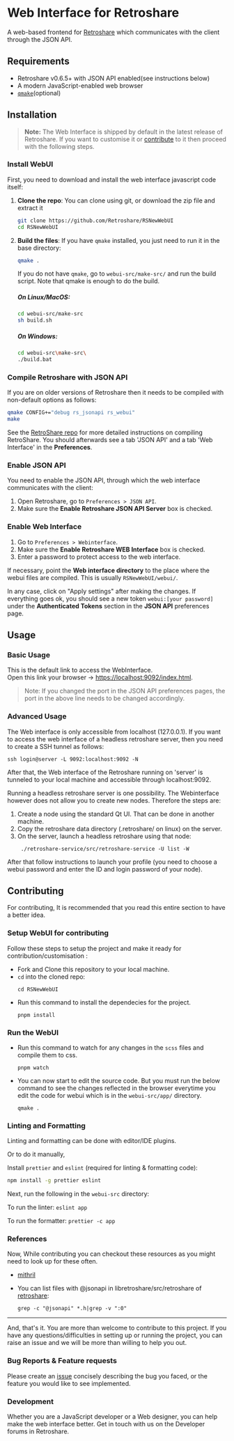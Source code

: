 # Web Interface for Retroshare

A web-based frontend for [Retroshare](https://github.com/Retroshare/Retroshare)
which communicates with the client through the JSON API.

## Requirements

- Retroshare v0.6.5+ with JSON API enabled(see instructions below)
- A modern JavaScript-enabled web browser
- [`qmake`](https://doc.qt.io/qt-5/qmake-manual.html)(optional)

## Installation

> **Note:** The Web Interface is shipped by default in the latest release of
> Retroshare. If you want to customise it or [contribute](#contributing) to it
> then proceed with the following steps.

### Install WebUI

First, you need to download and install the web interface javascript code
itself:

1. **Clone the repo**:
   You can clone using git, or download the zip file and extract it

   ```bash
   git clone https://github.com/Retroshare/RSNewWebUI
   cd RSNewWebUI
   ```

2. **Build the files**:
   If you have `qmake` installed, you just need to run it in the base directory:

   ```bash
   qmake .
   ```

   If you do not have `qmake`, go to `webui-src/make-src/` and run the build
   script. Note that qmake is enough to do the build.

   ##### On Linux/MacOS:

   ```bash
   cd webui-src/make-src
   sh build.sh
   ```

   ##### On Windows:

   ```bash
   cd webui-src\make-src\
   ./build.bat
   ```

### Compile Retroshare with JSON API

If you are on older versions of Retroshare then it needs to be compiled with
non-default options as follows:

```bash
qmake CONFIG+="debug rs_jsonapi rs_webui"
make
```

See the [RetroShare repo](https://github.com/Retroshare/Retroshare) for more
detailed instructions on compiling RetroShare. You should afterwards see a tab
'JSON API' and a tab 'Web Interface' in the **Preferences**.

### Enable JSON API

You need to enable the JSON API, through which the web interface communicates
with the client:

1. Open Retroshare, go to `Preferences > JSON API`.
2. Make sure the **Enable Retroshare JSON API Server** box is checked.

### Enable Web Interface

1. Go to `Preferences > Webinterface`.
2. Make sure the **Enable Retroshare WEB Interface** box is checked.
3. Enter a password to protect access to the web interface.

If necessary, point the **Web interface directory** to the place where the webui
files are compiled. This is usually `RSNewWebUI/webui/`.

In any case, click on "Apply settings" after making the changes. If everything
goes ok, you should see a new token `webui:[your password]` under the
**Authenticated Tokens** section in the **JSON API** preferences page.

## Usage

### Basic Usage

This is the default link to access the WebInterface.
<br>
Open this link your browser ->
[https://localhost:9092/index.html](https://localhost:9092/index.html).

> Note: If you changed the port in the JSON API preferences pages, the port
> in the above line needs to be changed accordingly.

### Advanced Usage

The Web interface is only accessible from localhost (127.0.0.1). If you want to
access the web interface of a headless retroshare server, then you need to
create a SSH tunnel as follows:

```
ssh login@server -L 9092:localhost:9092 -N
```

After that, the Web interface of the Retroshare running on 'server' is tunneled
to your local machine and accessible through localhost:9092.

Running a headless retroshare server is one possibility. The Webinterface
however does not allow you to create new nodes. Therefore the steps are:

1. Create a node using the standard Qt UI. That can be done in another machine.
2. Copy the retroshare data directory (.retroshare/ on linux) on the server.
3. On the server, launch a headless retroshare using that node:
   ```
    ./retroshare-service/src/retroshare-service -U list -W
   ```

After that follow instructions to launch your profile (you need to choose a
webui password and enter the ID and login password of your node).

## Contributing

For contributing, It is recommended that you read this entire section to have a
better idea.

### Setup WebUI for contributing

Follow these steps to setup the project and make it ready for
contribution/customisation :

- Fork and Clone this repository to your local machine.
- `cd` into the cloned repo:
  ```
  cd RSNewWebUI
  ```
- Run this command to install the dependecies for the project.
  ```
  pnpm install
  ```

### Run the WebUI

- Run this command to watch for any changes in the `scss` files and compile them
  to css.

  ```
  pnpm watch
  ```

- You can now start to edit the source code. But you must run the below command
  to see the changes reflected in the browser everytime you edit the code for
  webui which is in the `webui-src/app/` directory.

  ```
  qmake .
  ```

### Linting and Formatting

Linting and formatting can be done with editor/IDE plugins.

Or to do it manually,

Install `prettier` and `eslint` (required for linting & formatting code):

```sh
npm install -g prettier eslint
```

Next, run the following in the `webui-src` directory:

To run the linter: `eslint app`

To run the formatter: `prettier -c app`

### References

Now, While contributing you can checkout these resources as you might need to
look up for these often.

- [mithril](https://mithril.js.org/hyperscript.html)
- You can list files with @jsonapi in libretroshare/src/retroshare of
  [retroshare](https://github.com/RetroShare/RetroShare):

  ```
  grep -c "@jsonapi" *.h|grep -v ":0"
  ```

<hr>

And, that's it. You are more than welcome to contribute to this project. If you
have any questions/difficulties in setting up or running the project, you can
raise an issue and we will be more than willing to help you out.

### Bug Reports & Feature requests

Please create an [issue](https://github.com/Retroshare/RsNewWebUI/issues)
concisely describing the bug you faced, or the feature you would like to see
implemented.

### Development

Whether you are a JavaScript developer or a Web designer, you can help make the
web interface better. Get in touch with us on the Developer forums in
Retroshare.
